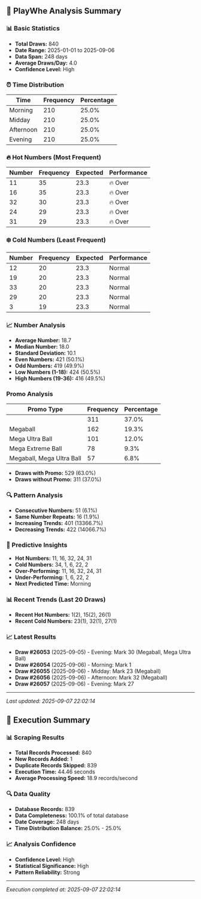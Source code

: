 
## 🎯 PlayWhe Analysis Summary

### 📊 Basic Statistics
- **Total Draws:** 840
- **Date Range:** 2025-01-01 to 2025-09-06
- **Data Span:** 248 days
- **Average Draws/Day:** 4.0
- **Confidence Level:** High

### ⏰ Time Distribution
| Time | Frequency | Percentage |
|------|-----------|------------|
| Morning | 210 | 25.0% |
| Midday | 210 | 25.0% |
| Afternoon | 210 | 25.0% |
| Evening | 210 | 25.0% |

### 🔥 Hot Numbers (Most Frequent)
| Number | Frequency | Expected | Performance |
|--------|-----------|----------|-------------|
| 11 | 35 | 23.3 | 🔥 Over |
| 16 | 35 | 23.3 | 🔥 Over |
| 32 | 30 | 23.3 | 🔥 Over |
| 24 | 29 | 23.3 | 🔥 Over |
| 31 | 29 | 23.3 | 🔥 Over |

### ❄️ Cold Numbers (Least Frequent)
| Number | Frequency | Expected | Performance |
|--------|-----------|----------|-------------|
| 12 | 20 | 23.3 | Normal |
| 19 | 20 | 23.3 | Normal |
| 33 | 20 | 23.3 | Normal |
| 29 | 20 | 23.3 | Normal |
| 3 | 19 | 23.3 | Normal |

### 📈 Number Analysis
- **Average Number:** 18.7
- **Median Number:** 18.0
- **Standard Deviation:** 10.1
- **Even Numbers:** 421 (50.1%)
- **Odd Numbers:** 419 (49.9%)
- **Low Numbers (1-18):** 424 (50.5%)
- **High Numbers (19-36):** 416 (49.5%)

###  Promo Analysis
| Promo Type | Frequency | Percentage |
|------------|-----------|------------|
|  | 311 | 37.0% |
| Megaball | 162 | 19.3% |
| Mega Ultra Ball | 101 | 12.0% |
| Mega Extreme Ball | 78 | 9.3% |
| Megaball, Mega Ultra Ball | 57 | 6.8% |
- **Draws with Promo:** 529 (63.0%)
- **Draws without Promo:** 311 (37.0%)

### 🔍 Pattern Analysis
- **Consecutive Numbers:** 51 (6.1%)
- **Same Number Repeats:** 16 (1.9%)
- **Increasing Trends:** 401 (13366.7%)
- **Decreasing Trends:** 422 (14066.7%)

### 🔮 Predictive Insights
- **Hot Numbers:** 11, 16, 32, 24, 31
- **Cold Numbers:** 34, 1, 6, 22, 2
- **Over-Performing:** 11, 16, 32, 24, 31
- **Under-Performing:** 1, 6, 22, 2
- **Next Predicted Time:** Morning

### 📊 Recent Trends (Last 20 Draws)
- **Recent Hot Numbers:** 1(2), 15(2), 26(1)
- **Recent Cold Numbers:** 23(1), 32(1), 27(1)

### 📈 Latest Results
- **Draw #26053** (2025-09-05) - Evening: Mark 30 (Megaball, Mega Ultra Ball)
- **Draw #26054** (2025-09-06) - Morning: Mark 1 
- **Draw #26055** (2025-09-06) - Midday: Mark 23 (Megaball)
- **Draw #26056** (2025-09-06) - Afternoon: Mark 32 (Megaball)
- **Draw #26057** (2025-09-06) - Evening: Mark 27 

---
*Last updated: 2025-09-07 22:02:14*

## 🚀 Execution Summary

### 📊 Scraping Results
- **Total Records Processed:** 840
- **New Records Added:** 1
- **Duplicate Records Skipped:** 839
- **Execution Time:** 44.46 seconds
- **Average Processing Speed:** 18.9 records/second

### 🔍 Data Quality
- **Database Records:** 839
- **Data Completeness:** 100.1% of total database
- **Date Coverage:** 248 days
- **Time Distribution Balance:** 25.0% - 25.0%

### 📈 Analysis Confidence
- **Confidence Level:** High
- **Statistical Significance:** High
- **Pattern Reliability:** Strong

---
*Execution completed at: 2025-09-07 22:02:14*
